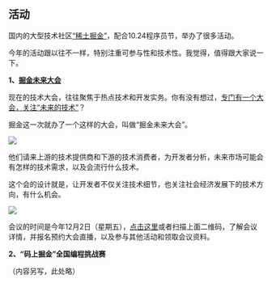 ## 活动

国内的大型技术社区[“稀土掘金”](https://juejin.cn/)，配合10.24程序员节，举办了很多活动。

今年的活动跟以往不一样，特别注重可参与性和技术性。我觉得，值得跟大家说一下。

**1、[掘金未来大会](http://conf.juejin.cn/future2022?utm_source=ryf)**

现在的技术大会，往往聚焦于热点技术和开发实务。你有没有想过，<u>专门有一个大会，关注“未来的技术”</u>？

掘金这一次就办了一个这样的大会，叫做“掘金未来大会”。

![](https://cdn.beekka.com/blogimg/asset/202210/bg2022102401.webp)

他们请来上游的技术提供商和下游的技术消费者，为开发者分析，未来市场可能会有怎样的技术需求，以及会流行什么技术。

这个会的设计就是，让开发者不仅关注技术细节，也关注社会经济发展下的技术方向，有什么机会。

![](https://cdn.beekka.com/blogimg/asset/202210/bg2022102402.webp)

会议的时间是今年12月2日（星期五），[点击这里](http://conf.juejin.cn/future2022?utm_source=ryf)或者扫描上面二维码，了解会议详情，并报名预约大会直播，以及参与其他活动和领取会议资料。

**2、“码上掘金”全国编程挑战赛**

（内容另写，此处略）